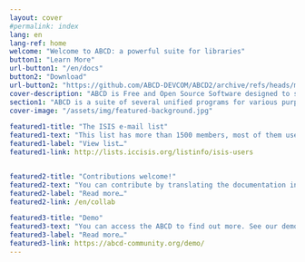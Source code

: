 ```yaml
---
layout: cover
#permalink: index
lang: en
lang-ref: home
welcome: "Welcome to ABCD: a powerful suite for libraries"
button1: "Learn More"
url-button1: "/en/docs"
button2: "Download"
url-button2: "https://github.com/ABCD-DEVCOM/ABCD2/archive/refs/heads/master.zip"
cover-description: "ABCD is Free and Open Source Software designed to support knowledge communities.</br>The software targets libraries of universities and research institutes, as well as smaller public libraries, documentation centres, archives and museums."
section1: "ABCD is a suite of several unified programs for various purposes.<br>ABCD’s technology can be summarized as follows : fully web-based, ISIS-based, using PHP, IsisScript, JavaScript, multi-platform and multilingual."
cover-image: "/assets/img/featured-background.jpg"

featured1-title: "The ISIS e-mail list"
featured1-text: "This list has more than 1500 members, most of them users of one of the many varieties of CDS/ISIS. You can ask questions of a quite general nature, but also specific questions about ABCD. Possibly you will get the answer in some language."
featured1-label: "View list…"
featured1-link: http://lists.iccisis.org/listinfo/isis-users


featured2-title: "Contributions welcome!"
featured2-text: "You can contribute by translating the documentation into your language, helping to test the system, suggesting changes to the code. Just create an account on Github."
featured2-label: "Read more…"
featured2-link: /en/collab

featured3-title: "Demo"
featured3-text: "You can access the ABCD to find out more. See our demo installation. Many of the features are not active because this installation goes through frequent updates, but to get an overview of the system it is quite useful"
featured3-label: "Read more…"
featured3-link: https://abcd-community.org/demo/
---
```


